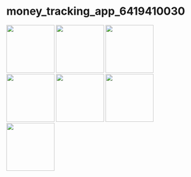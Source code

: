 # money_tracking_app_6419410030

<img width="125px" src="https://github.com/user-attachments/assets/6930c6cc-ed1c-4227-9e4d-ea0dad7d6b73">
<img width="125px" src="">
<img width="125px" src="">
<img width="125px" src="">
<img width="125px" src="">
<img width="125px" src="">
<img width="125px" src="">


